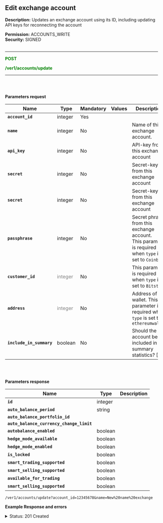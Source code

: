 ## Edit exchange account<br>

**Description:** Updates an exchange account using its ID, including updating API keys for reconnecting the account<br>

**Permission:** ACCOUNTS_WRITE<br>
**Security:** SIGNED<br>
<br>

----------

<mark style="color:green;background-color:white" >**POST**

<mark style="color:green;background-color:white" >**/ver1/accounts/update**

----------

<br>
<br>

**Parameters request**<br>

| Name | Type |	Mandatory |	Values	| Description|
|------|------|-----------|-----------------|------------|
|**`account_id`**  | integer | Yes |  |  |
|**`name`**  | integer | No |  | Name of this exchange account. |
|**`api_key`**  | integer | No |  | API-key from this exchange account |
|**`secret`**  | integer | No |  | Secret-key from this exchange account |
|**`secret`**  | integer | No |  | Secret-key from this exchange account |
|**`passphrase`**  |  integer | No |  | Secret phrase from this exchange account.<br> This parameter is required when `type` is set to `Coinbase` |
|**`customer_id`**  | <mark style="color:grey;background-color:white"> integer | No |  | This parameter is required when `type` is set to `Bitstamp` |
|**`address`**  | <mark style="color:grey;background-color:white"> integer | No |  | Address of wallet. This parameter is required when `type` is set to `ethereumwallet` |
|**`include_in_summary`**  | boolean | No |  | Should the account be included in the summary statistics? [?] |

<br>
<br>

**Parameters response**<br>

| Name | Type |	Description|
|------|------|------------|
|**`id`**| integer | |
|**`auto_balance_period`**| string | |
|**`auto_balance_portfolio_id`**| | |
|**`auto_balance_currency_change_limit`**| | |
|**`autobalance_enabled`**| boolean | |
|**`hedge_mode_available`**| boolean | |
|**`hedge_mode_enabled`**| boolean | |
|**`is_locked`**| boolean | |
|**`smart_trading_supported`**| boolean | |
|**`smart_selling_supported`**| boolean | |
|**`available_for_trading`**| boolean | |
|**`smart_selling_supported`**| boolean | |



```
/ver1/accounts/update?account_id=12345678&name=New%20name%20exchange

```

**Example Response and errors**<br>

<details>
<summary>Status: 201 Created</summary><br>

```json
{
    "id": 32833900,
    "auto_balance_period": 12,
    "auto_balance_portfolio_id": null,
    "auto_balance_currency_change_limit": null,
    "autobalance_enabled": false,
    "hedge_mode_available": false,
    "hedge_mode_enabled": false,
    "is_locked": false,
    "smart_trading_supported": true,
    "smart_selling_supported": true,
    "available_for_trading": {},
    "stats_supported": true,
    "trading_supported": true,
    "market_buy_supported": true,
    "market_sell_supported": true,
    "conditional_buy_supported": true,
    "bots_allowed": true,
    "bots_ttp_allowed": true,
    "bots_tsl_allowed": true,
    "gordon_bots_available": true,
    "multi_bots_allowed": true,
    "created_at": "2024-08-29T14:16:10.830Z",
    "updated_at": "2024-09-12T21:17:05.627Z",
    "last_auto_balance": null,
    "fast_convert_available": true,
    "grid_bots_allowed": true,
    "api_key_invalid": false,
    "market_icon": "https://3commas.io/img/exchanges/bybit.png",
    "deposit_enabled": false,
    "include_in_summary": true,
    "supported_market_types": [
        "spot"
    ],
    "primary_display_currency_profit_percentage": {
        "currency": "USD",
        "amount": "1.27"
    },
    "primary_display_currency_profit": {
        "currency": "USD",
        "amount": "0.41977392126027012455593960354579615351317609077582"
    },
    "day_profit_primary_display_currency_percentage": {
        "currency": "USD",
        "amount": "2.1862"
    },
    "day_profit_primary_display_currency": {
        "currency": "USD",
        "amount": "0.71497909537100944606510928410135170906899572324142"
    },
    "primary_display_currency_amount": {
        "currency": "USD",
        "amount": "33.41938674385577012455593960354579615351317609077582"
    },
    "total_primary_display_currency_profit": {
        "currency": "USD",
        "amount": 0.4197739212602701
    },
    "available_include_in_summary": true,
    "api_key": "gyTAiGCgRe1hctsA1J",
    "name": "New name exchange",
    "auto_balance_method": null,
    "auto_balance_error": null,
    "customer_id": null,
    "subaccount_name": null,
    "lock_reason": null,
    "btc_amount": "0.000576100372659584112793557824740668987777435277",
    "usd_amount": "33.41938674385577012455593960354579615351317609077582",
    "day_profit_btc": "0.000008477241194296886998580144867983802592279153250469",
    "day_profit_usd": "0.71497909537100944606510928410135170906899572324142",
    "day_profit_btc_percentage": "1.49",
    "day_profit_usd_percentage": "2.19",
    "btc_profit": "0.000032527150138595112793557824740668987777435277",
    "usd_profit": "0.41977392126027012455593960354579615351317609077582",
    "usd_profit_percentage": "1.27",
    "btc_profit_percentage": "5.98",
    "total_btc_profit": "3.2527150138595115e-05",
    "total_usd_profit": "0.41977392126027013",
    "pretty_display_type": "BybitSpot",
    "exchange_name": "Bybit Spot",
    "market_code": "bybit_spot",
    "api_keys_state": "ok"
}
```
</details>